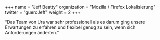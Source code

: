+++
name = "Jeff Beatty"
organization = "Mozilla / Firefox Lokalisierung"
twitter = "gueroJeff"
weight = 2
+++

“Das Team von Ura war sehr professionell als es darum ging unsere Erwartungen zu erfahren und flexibel genug zu sein, wenn sich Anforderungen änderten.”
